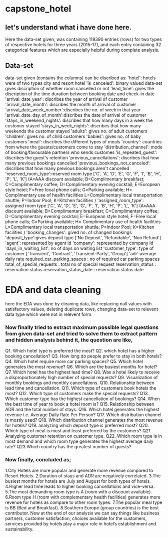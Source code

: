 # capstone_hotel

## let's understand what i have done here.

Here the data-set given, was containing 119390 entries (rows) for two types of respective hotels for three years (2015-17), and each entry containing 32 categorical features which are especially helpful during complete analysis.
## Data-set
data-set given (contains the columns) can be discribed as:
'hotel': hotels were of two types city and resort hotel
'is_canceled': binary valued data-set gives discription of whether room cancelled or not
'lead_time': gives the discription of the time duration between booking date and check-in date
'arrival_date_year': discribes the year of arrival of customer
'arrival_date_month': discribes the month of arrival of customer
'arrival_date_week_number':discribes the no. of week in that year
'arrival_date_day_of_month':discribes the date of arrival of customer
'stays_in_weekend_nights': discribes that how many days in a week the customer stayed
'stays_in_week_nights': discribes that how many weekends the customer stayed
'adults': gives no. of adult customers
'children': gives no. of child customers
'babies': gives no. of baby customers
'meal': discribes the different types of meals
'country': countries from where the guests/customers come to stay
'distribution_channel': mode of booking/favourable partners who sends customes
'is_repeated_guest': discribes the guest's retention
'previous_cancellations': discribes that how many previous bookings cancelled
'previous_bookings_not_canceled': discribes that how many previous bookings aren't cancelled
'reserved_room_type':reserved room type ['C', 'A', 'D', 'E', 'G', 'F', 'I', 'B', 'H', 'P', 'L', 'K'] (A=AAA discount available; B=Complimentary breakfast; C=Complimentary coffee; D=Complimentary evening cocktail; E=European style hotel; F=Free local phone calls; G=Parking available; H= Complimentary use of health facilities L=Complimentary local transportation shuttle; P=Indoor Pool; K=Kitchen facilities )
'assigned_room_type': assigned room type ['C', 'A', 'D', 'E', 'G', 'F', 'I', 'B', 'H', 'P', 'L', 'K'] (A=AAA discount available; B=Complimentary breakfast; C=Complimentary coffee; D=Complimentary evening cocktail; E=European style hotel; F=Free local phone calls; G=Parking available; H= Complimentary use of health facilities L=Complimentary local transportation shuttle; P=Indoor Pool; K=Kitchen facilities )
'booking_changes': gived no. of changed bookings
'deposit_type':gives deposit type ['No Deposit', 'Refundable', 'Non Refund']
'agent': represented by agent id
'company': represented by company id
'days_in_waiting_list': no of days on waiting list
'customer_type': type of customer ['Transient', 'Contract', 'Transient-Party', 'Group']
'adr':average daily rate
required_car_parking_spaces : no of required car parking spaces
total_of_special_requests : total no of special request
reservation_status : reservation status
reservation_status_date : reservation status date
       
# EDA and data cleaning
here the EDA was done by cleaning data, like replacing null values with satisfactory values, deleting duplicate rows, changing data-set to relevent data type which were not in relevent form.

### Now finally tried to extract maximum possible legal questions from given data-set and tried to solve them to extract pattern and hidden analysis behind it, the question are like,
Q1. Which hotel type is preferred the most?
Q2. which hotel has a higher booking cancellation?
Q3. How long do people prefer to stay in both hotels?
Q4. Which hotel require more car parking spaces?
Q5. Which hotel generates the most revenue?
Q6. Which are the busiest months for hotel?
Q7. Which hotel has the highest lead time?
Q8. Was a hotel likely to receive a disproportionately high number of special requests?
Q9. Visualization of monthly bookings and monthly cancellations.
Q10. Relationship between lead time and cancellation.
Q11. Which type of customers book hotels the most?
Q12. Which type of customers make the special requests?
Q13. Which customer type has the highest cancellation of bookings?
Q14. When the best time of year to book a hotel room is?
Q15. Relationship between ADR and the total number of stays.
Q16. Which hotel generates the highest revenue i.e. Average Daily Rate Per Person?
Q17. Which distribution channel is mostly used?
Q18. Which distribution channel generates the most revenue for hotels?
Q19. analyzing which deposit type is preferred most?
Q20. Which type of meal is most and least preferred by the customers?
Q21. Analyzing customer retention on customer type.
Q22. Which room type is in most demand and which room type generates the highest average daily rate?
Q23.Which country has the greatest number of guests?

### Now finally, concluded as;
1.City Hotels are more popular and generate more revenue compared to Resort Hotels. 
2.Duration of stays and ADR are negatively correlated.
3.The busiest months for hotels are July and August for both types of hotels.
4.Higher lead time leads to higher booking cancellations and vice-versa.
5.The most demanding room type is A (room with a discount available).
6.Room type H (room with complementary health facilities) generates more revenue for hotels as compare to other room types.
7.The popular meal type is BB (Bed and Breakfast).
8.Southern Europe (group countries) is the best contributor.
Now at the end of our analysis we can say things like business partners, customer satisfaction, choices available for the customers, services provided by hotels play a major role in hotel’s establishment and sustainability.
